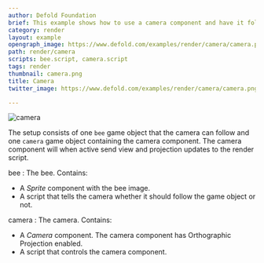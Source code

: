 ```yaml
---
author: Defold Foundation
brief: This example shows how to use a camera component and have it follow a game object. Click to toggle between following the game object and staying stationary.
category: render
layout: example
opengraph_image: https://www.defold.com/examples/render/camera/camera.png
path: render/camera
scripts: bee.script, camera.script
tags: render
thumbnail: camera.png
title: Camera
twitter_image: https://www.defold.com/examples/render/camera/camera.png

---
```


![camera](camera.png)

The setup consists of one `bee` game object that the camera can follow and one `camera` game object containing the camera component. The camera component will when active send view and projection updates to the render script.

bee
: The bee. Contains:
  - A *Sprite* component with the bee image.
  - A script that tells the camera whether it should follow the game object or not.

camera
: The camera. Contains:
  - A *Camera* component. The camera component has Orthographic Projection enabled.
  - A script that controls the camera component.